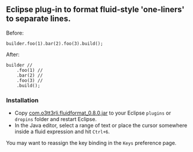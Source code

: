 ## Eclipse plug-in to format fluid-style 'one-liners' to separate lines.

Before:
```
builder.foo(1).bar(2).foo(3).build();
```

After:
```
builder //
	.foo(1) //
	.bar(2) //
	.foo(3) //
	.build();
```

### Installation
* Copy [com.o3tt3rli.fluidformat_0.8.0.jar](https://github.com/krizzdewizz/fluidformat/releases/download/v0.8.0/com.o3tt3rli.fluidformat_0.8.0.jar) to your Eclipse `plugins` or `dropins` folder and restart Eclipse.
* In the Java editor, select a range of text or place the cursor somewhere inside a fluid expression and hit `Ctrl+6`.

You may want to reassign the key binding in the `Keys` preference page. 
